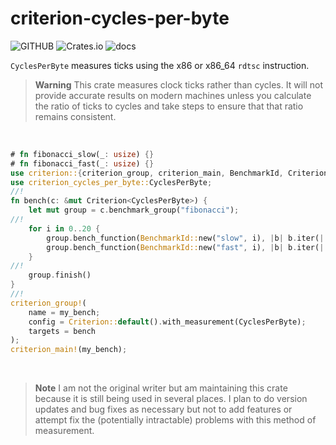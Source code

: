 # criterion-cycles-per-byte

![GITHUB](https://img.shields.io/github/last-commit/wainwrightmark/criterion-cycles-per-byte)
![Crates.io](https://img.shields.io/crates/v/criterion-cycles-per-byte)
![docs](https://img.shields.io/docsrs/criterion-cycles-per-byte)

`CyclesPerByte` measures ticks using the x86 or x86_64 `rdtsc` instruction.

> **Warning**
This crate measures clock ticks rather than cycles. It will not provide accurate results on modern machines unless you calculate the ratio of ticks to cycles and take steps to ensure that that ratio remains consistent.

<br>


```rust
# fn fibonacci_slow(_: usize) {}
# fn fibonacci_fast(_: usize) {}
use criterion::{criterion_group, criterion_main, BenchmarkId, Criterion};
use criterion_cycles_per_byte::CyclesPerByte;
//!
fn bench(c: &mut Criterion<CyclesPerByte>) {
    let mut group = c.benchmark_group("fibonacci");
//!
    for i in 0..20 {
        group.bench_function(BenchmarkId::new("slow", i), |b| b.iter(|| fibonacci_slow(i)));
        group.bench_function(BenchmarkId::new("fast", i), |b| b.iter(|| fibonacci_fast(i)));
    }
//!
    group.finish()
}
//!
criterion_group!(
    name = my_bench;
    config = Criterion::default().with_measurement(CyclesPerByte);
    targets = bench
);
criterion_main!(my_bench);
```

<br>

> **Note**
I am not the original writer but am maintaining this crate because it is still being used in several places. I plan to do version updates and bug fixes as necessary but not to add features or attempt fix the (potentially intractable)  problems with this method of measurement.
